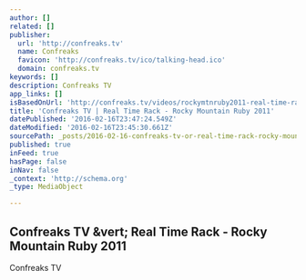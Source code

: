 ```yaml
---
author: []
related: []
publisher:
  url: 'http://confreaks.tv'
  name: Confreaks
  favicon: 'http://confreaks.tv/ico/talking-head.ico'
  domain: confreaks.tv
keywords: []
description: Confreaks TV
app_links: []
isBasedOnUrl: 'http://confreaks.tv/videos/rockymtnruby2011-real-time-rack'
title: 'Confreaks TV | Real Time Rack - Rocky Mountain Ruby 2011'
datePublished: '2016-02-16T23:47:24.549Z'
dateModified: '2016-02-16T23:45:30.661Z'
sourcePath: _posts/2016-02-16-confreaks-tv-or-real-time-rack-rocky-mountain-ruby-2011.md
published: true
inFeed: true
hasPage: false
inNav: false
_context: 'http://schema.org'
_type: MediaObject

---
```

<article style=""><h1>Confreaks TV &amp;vert; Real Time Rack - Rocky Mountain Ruby 2011</h1><p>Confreaks TV</p></article>